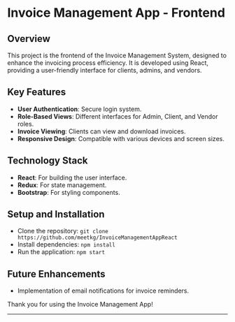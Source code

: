 # Invoice Management App - Frontend

## Overview
This project is the frontend of the Invoice Management System, designed to enhance the invoicing process efficiency. It is developed using React, providing a user-friendly interface for clients, admins, and vendors.

## Key Features
- **User Authentication**: Secure login system.
- **Role-Based Views**: Different interfaces for Admin, Client, and Vendor roles.
- **Invoice Viewing**: Clients can view and download invoices.
- **Responsive Design**: Compatible with various devices and screen sizes.

## Technology Stack
- **React**: For building the user interface.
- **Redux**: For state management.
- **Bootstrap**: For styling components.

## Setup and Installation
- Clone the repository: `git clone https://github.com/meetkg/InvoiceManagementAppReact`
- Install dependencies: `npm install`
- Run the application: `npm start`

## Future Enhancements
- Implementation of email notifications for invoice reminders.

Thank you for using the Invoice Management App!

---
